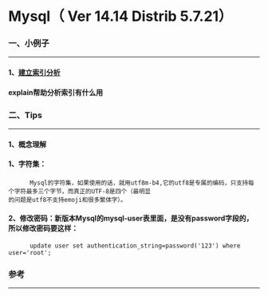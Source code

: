 # Mysql（ Ver 14.14 Distrib 5.7.21）


###  一、小例子<br>
----------------------
####    1、[建立索引分析](https://github.com/Sun0379/Mysql/blob/master/Index)
####      explain帮助分析索引有什么用
###  二、Tips<br>
----------------------
####    1、概念理解
####      1、字符集：
          Mysql的字符集，如果使用的话，就用utf8m-b4,它的utf8是专属的编码，只支持每个字符最多三个字节，而真正的UTF-8是四个（最明显
    的问题是utf8不支持emoji和很多繁体字）。
          
####      2、修改密码：新版本Mysql的mysql-user表里面，是没有password字段的，所以修改密码要这样：
          update user set authentication_string=password('123') where user='root';

### 参考
-----------
